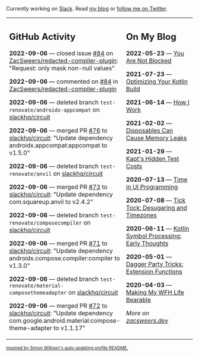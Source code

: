 Currently working on [Slack](https://slack.com/). Read [my blog](https://zacsweers.dev/) or [follow me on Twitter](https://twitter.com/ZacSweers).

<table><tr><td valign="top" width="60%">

## GitHub Activity
<!-- githubActivity starts -->
**2022-09-06** — closed issue [#84](https://github.com/ZacSweers/redacted-compiler-plugin/issues/84) on [ZacSweers/redacted-compiler-plugin](https://github.com/ZacSweers/redacted-compiler-plugin): "Request: only mask non-null values"

**2022-09-06** — commented on [#84](https://github.com/ZacSweers/redacted-compiler-plugin/issues/84#issuecomment-1238704696) in [ZacSweers/redacted-compiler-plugin](https://github.com/ZacSweers/redacted-compiler-plugin)

**2022-09-06** — deleted branch `test-renovate/androidx-appcompat` on [slackhq/circuit](https://github.com/slackhq/circuit)

**2022-09-06** — merged PR [#76](https://github.com/slackhq/circuit/pull/76) to [slackhq/circuit](https://github.com/slackhq/circuit): "Update dependency androidx.appcompat:appcompat to v1.5.0"

**2022-09-06** — deleted branch `test-renovate/anvil` on [slackhq/circuit](https://github.com/slackhq/circuit)

**2022-09-06** — merged PR [#73](https://github.com/slackhq/circuit/pull/73) to [slackhq/circuit](https://github.com/slackhq/circuit): "Update dependency com.squareup.anvil to v2.4.2"

**2022-09-06** — deleted branch `test-renovate/composecompiler` on [slackhq/circuit](https://github.com/slackhq/circuit)

**2022-09-06** — merged PR [#71](https://github.com/slackhq/circuit/pull/71) to [slackhq/circuit](https://github.com/slackhq/circuit): "Update dependency androidx.compose.compiler:compiler to v1.3.0"

**2022-09-06** — deleted branch `test-renovate/material-composethemeadapter` on [slackhq/circuit](https://github.com/slackhq/circuit)

**2022-09-06** — merged PR [#72](https://github.com/slackhq/circuit/pull/72) to [slackhq/circuit](https://github.com/slackhq/circuit): "Update dependency com.google.android.material:compose-theme-adapter to v1.1.17"
<!-- githubActivity ends -->
</td><td valign="top" width="40%">

## On My Blog
<!-- blog starts -->
**2022-05-23** — [You Are Not Blocked](https://www.zacsweers.dev/you-are-not-blocked/)

**2021-07-23** — [Optimizing Your Kotlin Build](https://www.zacsweers.dev/optimizing-your-kotlin-build/)

**2021-06-14** — [How I Work](https://www.zacsweers.dev/how-i-work/)

**2021-02-02** — [Disposables Can Cause Memory Leaks](https://www.zacsweers.dev/disposables-can-cause-memory-leaks/)

**2021-01-29** — [Kapt's Hidden Test Costs](https://www.zacsweers.dev/kapts-hidden-test-costs/)

**2020-07-13** — [Time in UI Programming](https://www.zacsweers.dev/time-in-ui/)

**2020-07-08** — [Tick Tock: Desugaring and Timezones](https://www.zacsweers.dev/ticktock-desugaring-timezones/)

**2020-06-11** — [Kotlin Symbol Processing: Early Thoughts](https://www.zacsweers.dev/kotlin-symbol-processor-early-thoughts/)

**2020-05-01** — [Dagger Party Tricks: Extension Functions](https://www.zacsweers.dev/dagger-party-tricks-extension-functions/)

**2020-04-03** — [Making My WFH Life Bearable](https://www.zacsweers.dev/making-wfh-life-bearable/)
<!-- blog ends -->
_More on [zacsweers.dev](https://zacsweers.dev/)_
</td></tr></table>

<sub><a href="https://simonwillison.net/2020/Jul/10/self-updating-profile-readme/">Inspired by Simon Willison's auto-updating profile README.</a></sub>